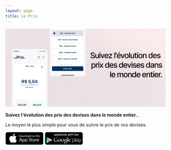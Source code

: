 ```yaml
---
layout: page
title: Le Prix.
---
```


<img src="/assets/images/pages/le-prix-banner.jpg">

**Suivez l'évolution des prix des devises dans le monde entier..**

Le moyen le plus simple pour vous de suivre le prix de vos devises.

<img src="/assets/images/pages/apple-store.png" width="120px">
<img src="/assets/images/pages/google-play.png" width="120px">